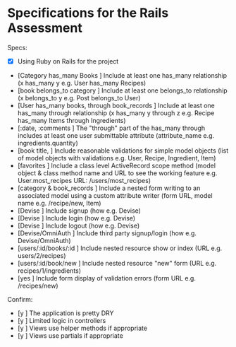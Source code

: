# Specifications for the Rails Assessment

Specs:
- [x] Using Ruby on Rails for the project
- [Category has_many Books ] Include at least one has_many relationship (x has_many y e.g. User has_many Recipes)
- [book belongs_to category ] Include at least one belongs_to relationship (x belongs_to y e.g. Post belongs_to User)
- [User has_many books, through book_records ] Include at least one has_many through relationship (x has_many y through z e.g. Recipe has_many Items through Ingredients)
- [:date, :comments ] The "through" part of the has_many through includes at least one user submittable attribute (attribute_name e.g. ingredients.quantity)
- [book title,  ] Include reasonable validations for simple model objects (list of model objects with validations e.g. User, Recipe, Ingredient, Item)
- [favorites ] Include a class level ActiveRecord scope method (model object & class method name and URL to see the working feature e.g. User.most_recipes URL: /users/most_recipes)
- [category & book_records ] Include a nested form writing to an associated model using a custom attribute writer (form URL, model name e.g. /recipe/new, Item)
- [Devise ] Include signup (how e.g. Devise)
- [Devise ] Include login (how e.g. Devise)
- [Devise ] Include logout (how e.g. Devise)
- [Devise/OmniAuth ] Include third party signup/login (how e.g. Devise/OmniAuth)
- [users/:id/books/:id ] Include nested resource show or index (URL e.g. users/2/recipes)
- [users/:id/book/new ] Include nested resource "new" form (URL e.g. recipes/1/ingredients)
- [yes ] Include form display of validation errors (form URL e.g. /recipes/new)

Confirm:
- [y ] The application is pretty DRY
- [y ] Limited logic in controllers
- [y ] Views use helper methods if appropriate
- [y ] Views use partials if appropriate
